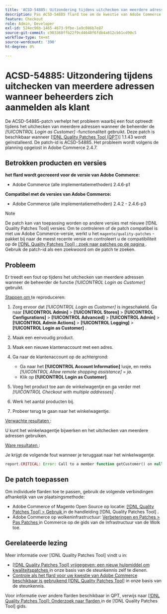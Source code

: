 ```yaml
---
title: 'ACSD-54885: Uitzondering tijdens uitchecken van meerdere adressen wanneer beheerders zich aanmelden als klant'
description: Pas ACSD-54885 flard toe om de kwestie van Adobe Commerce te bevestigen waar een fout tijdens veelvoudige adrescontrole voorkomt wanneer admin de functionaliteit * [!UICONTROL Login as Customer]* gebruikt.
feature: Checkout
role: Admin, Developer
exl-id: 524ec96b-1465-4673-9fbe-1a9c086b7e87
source-git-commit: c903360ffb22f9cd4648f6fdb4a812cb61cd90c5
workflow-type: tm+mt
source-wordcount: '390'
ht-degree: 0%

---
```


# ACSD-54885: Uitzondering tijdens uitchecken van meerdere adressen wanneer beheerders zich aanmelden als klant

De ACSD-54885-patch verhelpt het probleem waarbij een fout optreedt tijdens het uitchecken van meerdere adressen wanneer de beheerder de *[!UICONTROL Login as Customer]* -functionaliteit gebruikt. Deze patch is beschikbaar wanneer [[!DNL Quality Patches Tool (QPT)]](/help/announcements/adobe-commerce-announcements/magento-quality-patches-released-new-tool-to-self-serve-quality-patches.md) 1.1.43 wordt geïnstalleerd. De patch-id is ACSD-54885. Het probleem wordt volgens de planning opgelost in Adobe Commerce 2.4.7.

## Betrokken producten en versies

**het flard wordt gecreeerd voor de versie van Adobe Commerce:**

* Adobe Commerce (alle implementatiemethoden) 2.4.6-p1

**Compatibel met de versies van Adobe Commerce:**

* Adobe Commerce (alle implementatiemethoden) 2.4.2 - 2.4.6-p3

>[!NOTE]
>
>De patch kan van toepassing worden op andere versies met nieuwe [!DNL Quality Patches Tool] versies. Om te controleren of de patch compatibel is met uw Adobe Commerce-versie, werkt u het `magento/quality-patches` -pakket bij naar de meest recente versie en controleert u de compatibiliteit op de [[!DNL Quality Patches Tool] : zoek naar patches op de pagina ](https://experienceleague.adobe.com/tools/commerce-quality-patches/index.html) . Gebruik de patch-id als een zoekwoord om de patch te zoeken.

## Probleem

Er treedt een fout op tijdens het uitchecken van meerdere adressen wanneer de beheerder de functie *[!UICONTROL Login as Customer]* gebruikt.

<u> Stappen om </u> te reproduceren:

1. Zorg ervoor dat *[!UICONTROL Login as Customer]* is ingeschakeld. Ga naar **[!UICONTROL Admin]** > **[!UICONTROL Stores]** > **[!UICONTROL Configurations]** > **[!UICONTROL Advanced]** > **[!UICONTROL Admin]** > **[!UICONTROL Admin Actions]** > **[!UICONTROL Logging]** > **[!UICONTROL Login as Customer]** .
1. Maak een eenvoudig product.
1. Maak een nieuwe klantenaccount met een adres.
1. Ga naar de klantenaccount op de achtergrond:

   * Ga naar het **[!UICONTROL Account Information]** lusje, en reeks *[!UICONTROL Allow remote shopping assistance]* = *ja*.
   * Klik op **[!UICONTROL Login as Customer]**.

1. Voeg het product toe aan de winkelwagentje en ga verder met *[!UICONTROL Checkout with multiple addresses]* .
1. Werk het aantal producten bij.
1. Probeer terug te gaan naar het winkelwagentje.

<u> Verwachte resultaten </u>:

U kunt het winkelwagentje bijwerken en het uitchecken van meerdere adressen gebruiken.

<u> Ware resultaten </u>:

Je krijgt de volgende fout wanneer je teruggaat naar het winkelwagentje.

```PHP
report.CRITICAL: Error: Call to a member function getCustomer() on null in magento2ee/app/code/Magento/LoginAsCustomerLogging/Observer/LogUpdateQtyObserver.php:88
```

## De patch toepassen

Om individuele flarden toe te passen, gebruik de volgende verbindingen afhankelijk van uw plaatsingsmethode:

* Adobe Commerce of Magento Open Source op locatie: [[!DNL Quality Patches Tool]  > Gebruik ](https://experienceleague.adobe.com/docs/commerce-operations/tools/quality-patches-tool/usage.html) in de handleiding [!DNL Quality Patches Tool] .
* Adobe Commerce op wolkeninfrastructuur: [ Verbeteringen en Patches > Pas Patches ](https://experienceleague.adobe.com/docs/commerce-cloud-service/user-guide/develop/upgrade/apply-patches.html) in Commerce op de gids van de Infrastructuur van de Wolk toe.

## Gerelateerde lezing

Meer informatie over [!DNL Quality Patches Tool] vindt u in:

* [[!DNL Quality Patches Tool]  vrijgegeven: een nieuw hulpmiddel om kwaliteitspatches ](/help/announcements/adobe-commerce-announcements/magento-quality-patches-released-new-tool-to-self-serve-quality-patches.md) in onze basis van de steunkennis zelf te dienen.
* [ Controle als het flard voor uw kwestie van Adobe Commerce beschikbaar is gebruikend  [!DNL Quality Patches Tool]](/help/support-tools/patches-available-in-qpt-tool/check-patch-for-magento-issue-with-magento-quality-patches.md) in onze basis van de steunkennis.

Voor informatie over andere flarden beschikbaar in QPT, verwijs naar [[!DNL Quality Patches Tool]: Onderzoek naar flarden ](https://experienceleague.adobe.com/tools/commerce-quality-patches/index.html) in de [!DNL Quality Patches Tool] gids.
